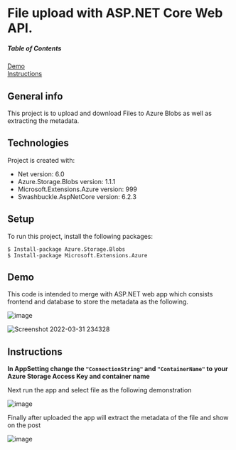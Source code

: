 # File upload with ASP.NET Core Web API.
##### Table of Contents  
[Demo](#Demo)  
[Instructions](#Instructions)  
<a name="headers"/>
## General info
This project is to upload and download Files to Azure Blobs as well as extracting the metadata.
## Technologies
Project is created with:
* Net version: 6.0
* Azure.Storage.Blobs version: 1.1.1
* Microsoft.Extensions.Azure version: 999
* Swashbuckle.AspNetCore version: 6.2.3
## Setup
To run this project, install the following packages:

```
$ Install-package Azure.Storage.Blobs
$ Install-package Microsoft.Extensions.Azure
```
## Demo
<p> This code is intended to merge with ASP.NET web app which consists frontend and database to store the metadata as the following. </p>

![image](https://user-images.githubusercontent.com/82924798/161191032-db1815fc-d330-4497-b7d3-c6513450f553.png)

![Screenshot 2022-03-31 234328](https://user-images.githubusercontent.com/82924798/161191096-32b3b4ef-cdb4-45b4-9d6e-770b2ed8653b.png)

## Instructions
<b> In AppSetting change the ```"ConnectionString"``` and ```"ContainerName"``` to your Azure Storage Access Key and container name </b>
  <p> Next run the app and select file as the following demonstration </P>
  
![image](https://user-images.githubusercontent.com/82924798/161190584-d7092925-136b-42bb-90bb-ad3453b0f63c.png)

<P> Finally after uploaded the app will extract the metadata of the file and show on the post </P>

![image](https://user-images.githubusercontent.com/82924798/161190606-5f2b10c9-c3e8-4b3c-be99-0e510968d9dd.png)

